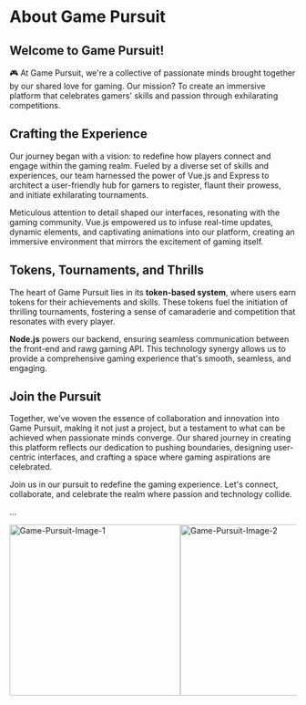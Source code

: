 # About Game Pursuit

## Welcome to Game Pursuit!

🎮 At Game Pursuit, we're a collective of passionate minds brought together by our shared love for gaming. Our mission? To create an immersive platform that celebrates gamers' skills and passion through exhilarating competitions.

## **Crafting the Experience**

Our journey began with a vision: to redefine how players connect and engage within the gaming realm. Fueled by a diverse set of skills and experiences, our team harnessed the power of Vue.js and Express to architect a user-friendly hub for gamers to register, flaunt their prowess, and initiate exhilarating tournaments.

Meticulous attention to detail shaped our interfaces, resonating with the gaming community. Vue.js empowered us to infuse real-time updates, dynamic elements, and captivating animations into our platform, creating an immersive environment that mirrors the excitement of gaming itself.

## **Tokens, Tournaments, and Thrills**

The heart of Game Pursuit lies in its **token-based system**, where users earn tokens for their achievements and skills. These tokens fuel the initiation of thrilling tournaments, fostering a sense of camaraderie and competition that resonates with every player.

**Node.js** powers our backend, ensuring seamless communication between the front-end and rawg gaming API. This technology synergy allows us to provide a comprehensive gaming experience that's smooth, seamless, and engaging.

## **Join the Pursuit**

Together, we've woven the essence of collaboration and innovation into Game Pursuit, making it not just a project, but a testament to what can be achieved when passionate minds converge. Our shared journey in creating this platform reflects our dedication to pushing boundaries, designing user-centric interfaces, and crafting a space where gaming aspirations are celebrated.

Join us in our pursuit to redefine the gaming experience. Let's connect, collaborate, and celebrate the realm where passion and technology collide.

...
<div style="display: flex; overflow-x: scroll;">
  <img src="https://i.ibb.co/7W1x7dB/Game-Pursuit-Image.jpg" alt="Game-Pursuit-Image-1" style="width: 300px; height: auto;">
  <img src="https://i.ibb.co/rkPQjCx/Game-Pursuit-Image-2.jpg" alt="Game-Pursuit-Image-2" style="width: 300px; height: auto;">
  <img src="https://i.ibb.co/NCKFYTm/Game-Pursuit-Image-3.jpg" alt="Game-Pursuit-Image-3" style="width: 300px; height: auto;">
  <img src="https://i.ibb.co/sRg8Y7h/Game-Pursuit-Image-4.jpg" alt="Game-Pursuit-Image-4" style="width: 300px; height: auto;">
  <img src="https://i.ibb.co/ctXWbR4/Game-Pursuit-Image-5.jpg" alt="Game-Pursuit-Image-5" style="width: 300px; height: auto;">
</div>

<!-- Replace 'image1.jpg', 'image2.jpg', ... with your actual image sources. -->

<script>
  // JavaScript code for sliding carousel
  const carousel = document.querySelector('div');
  let scrollCounter = 0;
  const scrollAmount = 320; // Adjust this value based on image width + spacing

  carousel.addEventListener('click', () => {
    scrollCounter++;
    carousel.scroll(scrollAmount * scrollCounter, 0);
    if (scrollCounter > 1) {
      scrollCounter = 0;
      carousel.scroll(0, 0);
    }
  });
</script>
